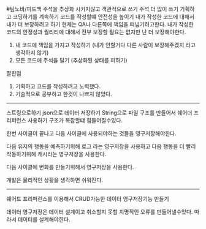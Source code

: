 #팀노바/피드백 
 주석을 추상화 시키지않고 객관적으로 쓰기
 주석 더 많이 쓰기
 기획하고 코딩하기를 계속하기
 코드를 작성할떄 안전성을 높이기
 내가 작성한 코드에 대해서 내가 더 보장하려고 하기
 현제는 QA나 다른쪽에 책임을 떠넘기려고한다.
 내가 작성한 코드의 안정성과 퀄리티에 대해서 전부 보장할 필요는 없지만 난 더 보장해야한다.

1. 내 코드에 책임을 가지고 작성하기 (내가 안할거다 다른 사람이 보장해주겠지 라고 생각하지 않기)
2. 모든 코드에 주석을 달기 (추상화된 상태를 피하기)

잘한점

1. 기획하고 코드를 작성하려고 노력했다.
2. 기술적으로 공부하고 한것이 나쁘지 않았다.
---
스트링으로하기
json으로 데이터 저장하기
String으로 파일 구조를 만들어서 쉐어더 프리퍼런스 사용하기
구조가 복잡할떄 힘들어질수있다.


한번 사이클이 끝나고 다음 사이클에 사용되야하는 것들을 영구저장해야한다.

다음 유저의 행동을 예측하기위해 로그 라는 영구저장을 사용하고
다음 행동을 더 빨리 작동하기위해 캐시라는 영구저장을 사용한다.

다음 사이클에 변화를 만들기위해서 영구저장을 사용한다.

개발은 물리적인 상황을 생각하면 쉬워진다.

---

쉐어드 프리퍼런스를 이용해서 CRUD가능한 데이터 영구저장기능 만들기

데이터 영구저장은
데이터 설계이고 취소할지 못할 치명적인 오류를 만들어낼수있다.
따라서 데이터를 설계해야한다.